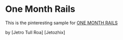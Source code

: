# One Month Rails

This is the pinteresting sample for [ONE MONTH RAILS](http://onemonthrails.com)

by [Jetro Tull Roa] [Jetozhix]
